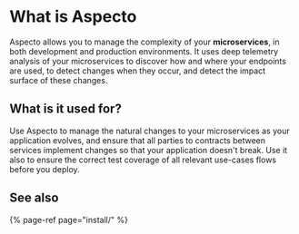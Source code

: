 # What is Aspecto

Aspecto allows you to manage the complexity of your **microservices**, in both development and production environments. It uses deep telemetry analysis of your microservices to discover how and where your endpoints are used, to detect changes when they occur, and detect the impact surface of these changes.

## What is it used for?

Use Aspecto to manage the natural changes to your microservices as your application evolves, and ensure that all parties to contracts between services implement changes so that your application doesn't break. Use it also to ensure the correct test coverage of all relevant use-cases flows before you deploy.

## See also

{% page-ref page="install/" %}

